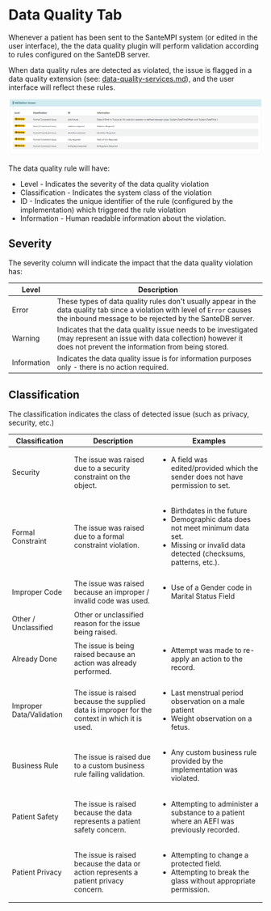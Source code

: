 # Data Quality Tab

Whenever a patient has been sent to the SanteMPI system (or edited in the user interface), the the data quality plugin will perform validation according to rules configured on the SanteDB server.&#x20;

When data quality rules are detected as violated, the issue is flagged in a data quality extension (see: [data-quality-services.md](../../../operations/server-administration/host-configuration-file/data-quality-services.md "mention")), and the user interface will reflect these rules.

![](<../../../.gitbook/assets/image (315).png>)

The data quality rule will have:

* Level - Indicates the severity of the data quality violation
* Classification - Indicates the system class of the violation
* ID - Indicates the unique identifier of the rule (configured by the implementation) which triggered the rule violation
* Information - Human readable information about the violation.

## Severity

The severity column will indicate the impact that the data quality violation has:

| Level       | Description                                                                                                                                                                             |
| ----------- | --------------------------------------------------------------------------------------------------------------------------------------------------------------------------------------- |
| Error       | These types of data quality rules don't usually appear in the data quality tab since a violation with level of `Error` causes the inbound message to be rejected by the SanteDB server. |
| Warning     | Indicates that the data quality issue needs to be investigated (may represent an issue with data collection) however it does not prevent the information from being stored.             |
| Information | Indicates the data quality issue is for information purposes only - there is no action required.                                                                                        |

## Classification

The classification indicates the class of detected issue (such as privacy, security, etc.)

| Classification           | Description                                                                                    | Examples                                                                                                                                                                  |
| ------------------------ | ---------------------------------------------------------------------------------------------- | ------------------------------------------------------------------------------------------------------------------------------------------------------------------------- |
| Security                 | The issue was raised due to a security constraint on the object.                               | <ul><li>A field was edited/provided which the sender does not have permission to set.</li></ul>                                                                           |
| Formal Constraint        | The issue was raised due to a formal constraint violation.                                     | <ul><li>Birthdates in the future</li><li>Demographic data does not meet minimum data set.</li><li>Missing or invalid data detected (checksums, patterns, etc.).</li></ul> |
| Improper Code            | The issue was raised because an improper / invalid code was used.                              | <ul><li>Use of a Gender code in Marital Status Field</li></ul>                                                                                                            |
| Other / Unclassified     | Other or unclassified reason for the issue being raised.                                       |                                                                                                                                                                           |
| Already Done             | The issue is being raised because an action was already performed.                             | <ul><li>Attempt was made to re-apply an action to the record.</li></ul>                                                                                                   |
| Improper Data/Validation | The issue is raised because the supplied data is improper for the context in which it is used. | <ul><li>Last menstrual period observation on a male patient</li><li>Weight observation on a fetus.</li></ul>                                                              |
| Business Rule            | The issue is raised due to a custom business rule failing validation.                          | <ul><li>Any custom business rule provided by the implementation was violated.</li></ul>                                                                                   |
| Patient Safety           | The issue is raised because the data represents a patient safety concern.                      | <ul><li>Attempting to administer a substance to a patient where an AEFI was previously recorded.</li></ul>                                                                |
| Patient Privacy          | The issue is raised because the data or action represents a patient privacy concern.           | <ul><li>Attempting to change a protected field.</li><li>Attempting to break the glass without appropriate permission.</li></ul>                                           |

